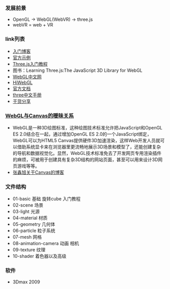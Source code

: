 ###  发展前景
+  OpenGL → WebGL(WebVR) → three.js
+  webVR = web + VR 

### link列表
+  [入门博客](http://blog.csdn.net/lijunfan1994/article/details/52370629)
+  [官方示例](https://threejs.org/examples/)
+  [Three.js入门教程](http://www.cnblogs.com/yiyezhai/category/447410.html)
+  图书：Learning Three.js:The JavaScript 3D Library for WebGL
+  [WebGL中文网](http://www.webglchina.cn/)
+  [HiWebGL](http://www.hiwebgl.com/)
+  [官方文档](https://threejs.org/docs/index.html#Manual/Introduction/Creating_a_scene)
+  [three中文手册](https://luo0412.github.io/luo-WebGL-ThreeJS/ThreeJS-Notes-doc/index.html)
+  [干货分享](http://blog.csdn.net/tencent_bugly/article/details/52414003)

### [WebGL与Canvas的暧昧关系](http://www.zhangxinxu.com/wordpress/2011/10/html5-canvas-webgl-css-shaders-glsl%E7%9A%84%E6%9A%A7%E6%98%A7%E5%85%B3%E7%B3%BB/)
+  WebGL是一种3D绘图标准，这种绘图技术标准允许把JavaScript和OpenGL ES 2.0结合在一起，通过增加OpenGL ES 2.0的一个JavaScript绑定，WebGL可以为HTML5 Canvas提供硬件3D加速渲染，这样Web开发人员就可以借助系统显卡来在浏览器里更流畅地展示3D场景和模型了，还能创建复杂的导航和数据视觉化。显然，WebGL技术标准免去了开发网页专用渲染插件的麻烦，可被用于创建具有复杂3D结构的网站页面，甚至可以用来设计3D网页游戏等等。
+  [张鑫旭关于Canvas的博客](http://www.zhangxinxu.com/wordpress/category/graphic/canvas-graphic/)

###  文件结构
+  01-basic 基础 旋转cube 入门教程
+  02-scene 场景
+  03-light 光源
+  04-material 材质
+  05-geometry 几何体
+  06-particle 粒子系统
+  07-mesh 网格
+  08-animation-camera 动画 相机
+  09-texture 纹理
+  10-shader 着色器以及高级

### 软件
+ 3Dmax 2009








